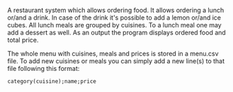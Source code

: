 A restaurant system which allows ordering food. It allows ordering a lunch or/and a drink. In case of the drink it's possible to add a lemon or/and ice cubes. All lunch meals are grouped by cuisines. To a lunch meal one may add a dessert as well. As an output the program displays ordered food and total price.

The whole menu with cuisines, meals and prices is stored in a menu.csv file. 
To add new cuisines or meals you can simply add a new line(s) to that file following this format: 

```
category(cuisine);name;price
```
